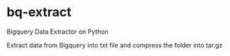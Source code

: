 # bq-extract
Bigquery Data Extractor on Python

Extract data from Bigquery into txt file and compress the folder into tar.gz
